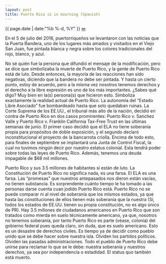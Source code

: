 ```yaml
---
layout: post
title: Puerto Rico is in mourning (Spanish)
---
```

<p class="meta">{{ page.date | date:"%b %-d, %Y" }} <a class="permalink" title="Permalink" href="{{ page.url }}">∞</a></p>

En el 5 de julio del 2016, puertorriqueños se levantaron con las noticias que la Puerta Bandera, uno de los lugares más amados y visitados en el Viejo San Juan, fue pintada blanca y negra sobre los colores tradicionales del rojo, blanco, y azul.

No sé quién fue la persona que difundió el mensaje de la modificación, pero se dice que simbolizaba la muerte de Puerto Rico, y la gente de Puerto Rico está de luto. Desde entonces, la mayoría de las reacciones han sido negativas, diciendo que la bandera no debe ser pintada. Y hasta un cierto punto, estoy de acuerdo, pero a la misma vez nosotros tenemos derechos y el derecho a la libre expresión es uno de los más importantes. ¿Sabes qué digo? Muy bien en la(s) persona(s) que hicieron esto. Simboliza exactamente la realidad actual de Puerto Rico. La autonomía del “Estado Libre Asociado” fue bombardeado hasta que solo quedaban ruinas. La Corte Suprema de los EE.UU., el tribunal más alto de la nación, decidió en contra de Puerto Rico en dos casos prominentes: Puerto Rico v. Sanchez Valle y Puerto Rico v. Franklin California Tax-Free Trust en las últimas semanas de junio. El primer caso decidió que el ELA no tiene soberanía propia para propósitos de doble exposición, y el segundo declaró inconstitucional el proyecto de la bancarrota criolla. Encima de todo esto, para finales de septiembre se implantará una Junta de Control Fiscal, la cual no tuvimos ningún decir por nuestro estatus colonial. Esta tendrá poder sobre todas las leyes de Puerto Rico. Además, tenemos una deuda impagable de $68 mil millones.

Puerto Rico y sus 3.5 millones de habitantes sí están de luto.  La Constitución de Puerto Rico no significa nada, es una farsa. El ELA es una farsa. Las “promesas” que nuestros antepasados nos dieron están vacías, no tienen substancia. Es sorprendente cuánto tiempo le ha tomado a las personas darse cuenta cuan jodido Puerto Rico está. Puerto Rico no se puede comparar ni al nivel de soberanía que los mismos estados, ya que hasta las constituciones de ellos tienen más soberanía que la nuestra (Sí, todos los estados de EE.UU. tienen su propia constitución, no es algo único de PR). Hay 3.5 millones de ciudadanos americanos en Puerto Rico que son tratados como mierda en suelo técnicamente americano, ya que, nosotros no tenemos soberanía, por tanto Puerto Rico es parte (véase, colonia) del gobierno federal pues queda claro, sin duda, que es suelo americano. Esto es un desastre de derechos civiles. Es tiempo ya de decidir como pueblo unido que se debe hacer sobre nuestra isla. Olviden los partidos políticos. Olviden las pasadas administraciones. Todo el pueblo de Puerto Rico debe unirse para reclamar lo que se le debe: nuestra soberanía y nuestros derechos, ya sea por independencia o estadidad. El status quo también está muerto.